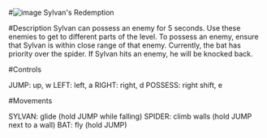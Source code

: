 #![image](https://github.com/aknarang03/sylvans-redemption/assets/91150763/2a471606-ad55-4cd9-b975-9e615e1edf3c) Sylvan's Redemption 

#Description
Sylvan can possess an enemy for 5 seconds. Use these enemies to get to different parts of the level.
To possess an enemy, ensure that Sylvan is within close range of that enemy. Currently, the bat has priority over the spider.
If Sylvan hits an enemy, he will be knocked back. 

#Controls

JUMP: up, w
LEFT: left, a
RIGHT: right, d
POSSESS: right shift, e

#Movements

SYLVAN: glide (hold JUMP while falling)
SPIDER: climb walls (hold JUMP next to a wall)
BAT: fly (hold JUMP)
